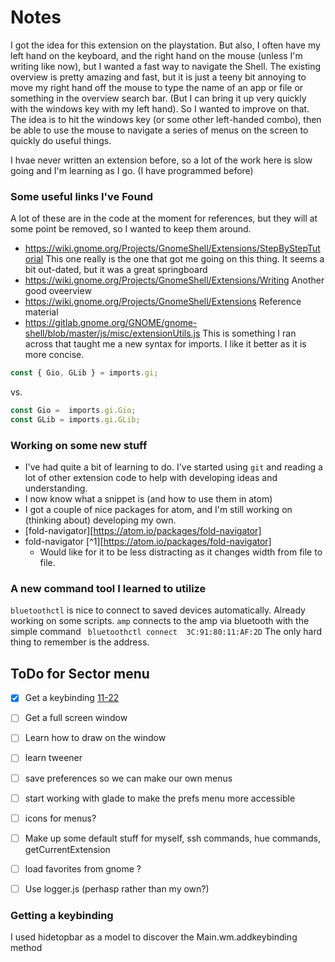 # Notes

I got the idea for this extension on the playstation. But also, I often have my left hand on the keyboard, and the right hand on the mouse (unless I'm writing like now), but I wanted a fast way to navigate the Shell. The existing overview is pretty amazing and fast, but it is just a teeny bit annoying to move my right hand off the mouse to type the name of an app or file or something in the overview search bar. (But I can bring it up very quickly with the windows key with my left hand). So I wanted to improve on that.
The idea is to hit the windows key (or some other left-handed combo), then be able to use the mouse to navigate a series of menus on the screen to quickly do useful things.

I hvae never written an extension before, so a lot of the work here is slow going and I'm learning as I go. (I have programmed before)

### Some useful links I've Found
A lot of these are in the code at the moment for references, but they will at some point be removed, so I wanted to keep them around.
* https://wiki.gnome.org/Projects/GnomeShell/Extensions/StepByStepTutorial This one really is the one that got me going on this thing. It seems a bit out-dated, but it was a great springboard
* https://wiki.gnome.org/Projects/GnomeShell/Extensions/Writing Another good oveerview
* https://wiki.gnome.org/Projects/GnomeShell/Extensions Reference material
* https://gitlab.gnome.org/GNOME/gnome-shell/blob/master/js/misc/extensionUtils.js This is something I ran across that taught me a new syntax for imports. I like it better as it is more concise.
```JavaScript
const { Gio, GLib } = imports.gi;
```
vs.
```JavaScript
const Gio =  imports.gi.Gio;
const GLib = imports.gi.GLib;
```

### Working on some new stuff
- I've had quite a bit of learning to do. I've started using `git` and reading a lot of other extension code to help with developing ideas and understanding.
- I now know what a snippet is (and how to use them in atom)
- I got a couple of nice packages for atom, and I'm still working on (thinking about) developing my own.
- [fold-navigator][https://atom.io/packages/fold-navigator]
- fold-navigator [^1][https://atom.io/packages/fold-navigator]
    - Would like for it to be less distracting as it changes width from file to file.

### A new command tool I learned to utilize
`bluetoothctl` is nice to connect to saved devices automatically. Already working on some scripts.
`amp` connects to the amp via bluetooth with the simple command `
bluetoothctl connect  3C:91:80:11:AF:2D` The only hard thing to remember is the address.

## ToDo for Sector menu
- [x] Get a keybinding [11-22](#getting-a-keybinding)
- [ ] Get a full screen window
- [ ] Learn how to draw on the window
- [ ] learn tweener
- [ ] save preferences so we can make our own menus
- [ ] start working with glade to make the prefs menu more accessible
- [ ] icons for menus?
- [ ] Make up some default stuff for myself, ssh commands, hue commands, getCurrentExtension
- [ ] load favorites from gnome ?
- [ ] Use logger.js (perhasp rather than my own?)


### Getting a keybinding
I used hidetopbar as a model to discover the Main.wm.addkeybinding method
